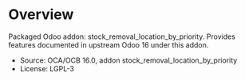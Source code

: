 # Overview

Packaged Odoo addon: stock_removal_location_by_priority. Provides features documented in upstream Odoo 16 under this addon.

- Source: OCA/OCB 16.0, addon stock_removal_location_by_priority
- License: LGPL-3
